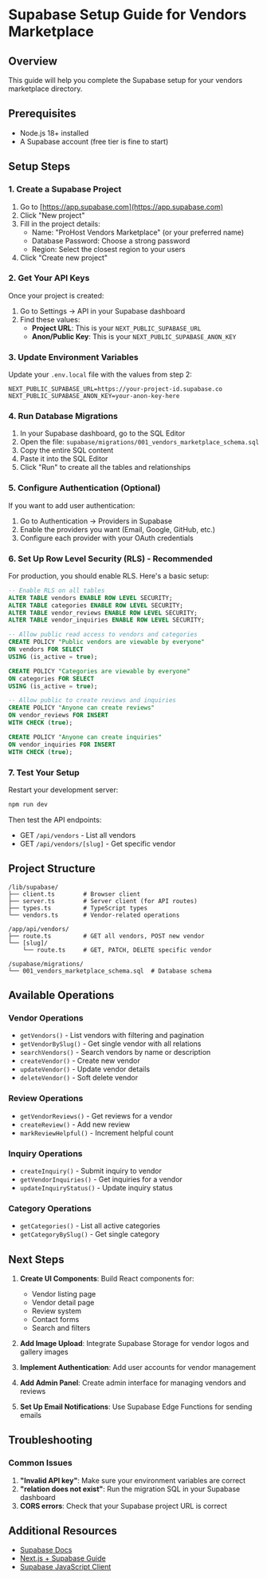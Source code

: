 # Supabase Setup Guide for Vendors Marketplace

## Overview
This guide will help you complete the Supabase setup for your vendors marketplace directory.

## Prerequisites
- Node.js 18+ installed
- A Supabase account (free tier is fine to start)

## Setup Steps

### 1. Create a Supabase Project

1. Go to [https://app.supabase.com](https://app.supabase.com)
2. Click "New project"
3. Fill in the project details:
   - Name: "ProHost Vendors Marketplace" (or your preferred name)
   - Database Password: Choose a strong password
   - Region: Select the closest region to your users
4. Click "Create new project"

### 2. Get Your API Keys

Once your project is created:

1. Go to Settings → API in your Supabase dashboard
2. Find these values:
   - **Project URL**: This is your `NEXT_PUBLIC_SUPABASE_URL`
   - **Anon/Public Key**: This is your `NEXT_PUBLIC_SUPABASE_ANON_KEY`

### 3. Update Environment Variables

Update your `.env.local` file with the values from step 2:

```env
NEXT_PUBLIC_SUPABASE_URL=https://your-project-id.supabase.co
NEXT_PUBLIC_SUPABASE_ANON_KEY=your-anon-key-here
```

### 4. Run Database Migrations

1. In your Supabase dashboard, go to the SQL Editor
2. Open the file: `supabase/migrations/001_vendors_marketplace_schema.sql`
3. Copy the entire SQL content
4. Paste it into the SQL Editor
5. Click "Run" to create all the tables and relationships

### 5. Configure Authentication (Optional)

If you want to add user authentication:

1. Go to Authentication → Providers in Supabase
2. Enable the providers you want (Email, Google, GitHub, etc.)
3. Configure each provider with your OAuth credentials

### 6. Set Up Row Level Security (RLS) - Recommended

For production, you should enable RLS. Here's a basic setup:

```sql
-- Enable RLS on all tables
ALTER TABLE vendors ENABLE ROW LEVEL SECURITY;
ALTER TABLE categories ENABLE ROW LEVEL SECURITY;
ALTER TABLE vendor_reviews ENABLE ROW LEVEL SECURITY;
ALTER TABLE vendor_inquiries ENABLE ROW LEVEL SECURITY;

-- Allow public read access to vendors and categories
CREATE POLICY "Public vendors are viewable by everyone"
ON vendors FOR SELECT
USING (is_active = true);

CREATE POLICY "Categories are viewable by everyone"
ON categories FOR SELECT
USING (is_active = true);

-- Allow public to create reviews and inquiries
CREATE POLICY "Anyone can create reviews"
ON vendor_reviews FOR INSERT
WITH CHECK (true);

CREATE POLICY "Anyone can create inquiries"
ON vendor_inquiries FOR INSERT
WITH CHECK (true);
```

### 7. Test Your Setup

Restart your development server:

```bash
npm run dev
```

Then test the API endpoints:

- GET `/api/vendors` - List all vendors
- GET `/api/vendors/[slug]` - Get specific vendor

## Project Structure

```
/lib/supabase/
├── client.ts        # Browser client
├── server.ts        # Server client (for API routes)
├── types.ts         # TypeScript types
└── vendors.ts       # Vendor-related operations

/app/api/vendors/
├── route.ts         # GET all vendors, POST new vendor
└── [slug]/
    └── route.ts     # GET, PATCH, DELETE specific vendor

/supabase/migrations/
└── 001_vendors_marketplace_schema.sql  # Database schema
```

## Available Operations

### Vendor Operations
- `getVendors()` - List vendors with filtering and pagination
- `getVendorBySlug()` - Get single vendor with all relations
- `searchVendors()` - Search vendors by name or description
- `createVendor()` - Create new vendor
- `updateVendor()` - Update vendor details
- `deleteVendor()` - Soft delete vendor

### Review Operations
- `getVendorReviews()` - Get reviews for a vendor
- `createReview()` - Add new review
- `markReviewHelpful()` - Increment helpful count

### Inquiry Operations
- `createInquiry()` - Submit inquiry to vendor
- `getVendorInquiries()` - Get inquiries for a vendor
- `updateInquiryStatus()` - Update inquiry status

### Category Operations
- `getCategories()` - List all active categories
- `getCategoryBySlug()` - Get single category

## Next Steps

1. **Create UI Components**: Build React components for:
   - Vendor listing page
   - Vendor detail page
   - Review system
   - Contact forms
   - Search and filters

2. **Add Image Upload**: Integrate Supabase Storage for vendor logos and gallery images

3. **Implement Authentication**: Add user accounts for vendor management

4. **Add Admin Panel**: Create admin interface for managing vendors and reviews

5. **Set Up Email Notifications**: Use Supabase Edge Functions for sending emails

## Troubleshooting

### Common Issues

1. **"Invalid API key"**: Make sure your environment variables are correct
2. **"relation does not exist"**: Run the migration SQL in your Supabase dashboard
3. **CORS errors**: Check that your Supabase project URL is correct

## Additional Resources

- [Supabase Docs](https://supabase.com/docs)
- [Next.js + Supabase Guide](https://supabase.com/docs/guides/getting-started/quickstarts/nextjs)
- [Supabase JavaScript Client](https://supabase.com/docs/reference/javascript/introduction)